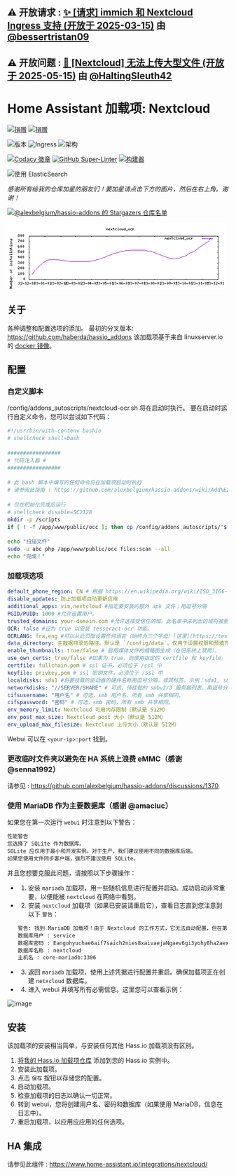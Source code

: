 ## &#9888; 开放请求 : [✨ [请求] immich 和 Nextcloud Ingress 支持 (开放于 2025-03-15)](https://github.com/alexbelgium/hassio-addons/issues/1812) 由 [@bessertristan09](https://github.com/bessertristan09)
## &#9888; 开放问题 : [🐛 [Nextcloud] 无法上传大型文件 (开放于 2025-05-15)](https://github.com/alexbelgium/hassio-addons/issues/1866) 由 [@HaltingSleuth42](https://github.com/HaltingSleuth42)
# Home Assistant 加载项: Nextcloud

[![捐赠][donation-badge]](https://www.buymeacoffee.com/alexbelgium)
[![捐赠][paypal-badge]](https://www.paypal.com/donate/?hosted_button_id=DZFULJZTP3UQA)

![版本](https://img.shields.io/badge/dynamic/json?label=Version&query=%24.version&url=https%3A%2F%2Fraw.githubusercontent.com%2Falexbelgium%2Fhassio-addons%2Fmaster%2Fnextcloud%2Fconfig.json)
![Ingress](https://img.shields.io/badge/dynamic/json?label=Ingress&query=%24.ingress&url=https%3A%2F%2Fraw.githubusercontent.com%2Falexbelgium%2Fhassio-addons%2Fmaster%2Fnextcloud%2Fconfig.json)
![架构](https://img.shields.io/badge/dynamic/json?color=success&label=Arch&query=%24.arch&url=https%3A%2F%2Fraw.githubusercontent.com%2Falexbelgium%2Fhassio-addons%2Fmaster%2Fnextcloud%2Fconfig.json)

[![Codacy 徽章](https://app.codacy.com/project/badge/Grade/9c6cf10bdbba45ecb202d7f579b5be0e)](https://www.codacy.com/gh/alexbelgium/hassio-addons/dashboard?utm_source=github.com&utm_medium=referral&utm_content=alexbelgium/hassio-addons&utm_campaign=Badge_Grade)
[![GitHub Super-Linter](https://img.shields.io/github/actions/workflow/status/alexbelgium/hassio-addons/weekly-supelinter.yaml?label=Lint%20code%20base)](https://github.com/alexbelgium/hassio-addons/actions/workflows/weekly-supelinter.yaml)
[![构建器](https://img.shields.io/github/actions/workflow/status/alexbelgium/hassio-addons/onpush_builder.yaml?label=Builder)](https://github.com/alexbelgium/hassio-addons/actions/workflows/onpush_builder.yaml)

[donation-badge]: https://img.shields.io/badge/Buy%20me%20a%20coffee%20(no%20paypal)-%23d32f2f?logo=buy-me-a-coffee&style=flat&logoColor=white
[paypal-badge]: https://img.shields.io/badge/Buy%20me%20a%20coffee%20with%20Paypal-0070BA?logo=paypal&style=flat&logoColor=white

![使用 ElasticSearch][elasticsearch-shield]

_感谢所有给我的仓库加星的朋友们！要加星请点击下方的图片，然后在右上角。谢谢！_

[![@alexbelgium/hassio-addons 的 Stargazers 仓库名单](https://raw.githubusercontent.com/alexbelgium/hassio-addons/master/.github/stars2.svg)](https://github.com/alexbelgium/hassio-addons/stargazers)

![下载演变](https://raw.githubusercontent.com/alexbelgium/hassio-addons/master/nextcloud/stats.png)

## 关于

各种调整和配置选项的添加。
最初的分叉版本: https://github.com/haberda/hassio_addons
该加载项基于来自 linuxserver.io 的 [docker 镜像](https://github.com/linuxserver/docker-nextcloud)。

## 配置

### 自定义脚本

/config/addons_autoscripts/nextcloud-ocr.sh 将在启动时执行。
要在启动时运行自定义命令，您可以尝试如下代码：
```bash
#!/usr/bin/with-contenv bashio
# shellcheck shell=bash

#################
# 代码注入器 #
#################

# 此 bash 脚本中编写的任何命令将在加载项启动时执行
# 请参阅此指南 : https://github.com/alexbelgium/hassio-addons/wiki/Add%E2%80%90ons-feature-:-customisation

# 仅在初始化完成后运行
# shellcheck disable=SC2128
mkdir -p /scripts
if [ ! -f /app/www/public/occ ]; then cp /config/addons_autoscripts/"$(basename "${BASH_SOURCE}")" /scripts/ && exit 0; fi

echo "扫描文件"
sudo -u abc php /app/www/public/occ files:scan --all
echo "完成！"
```

### 加载项选项

```yaml
default_phone_region: CN # 根据 https://en.wikipedia.org/wiki/ISO_3166-1_alpha-2#Officially_assigned_code_elements 定义默认电话区域
disable_updates: 防止加载项自动更新应用
additional_apps: vim,nextcloud #指定要安装的额外 apk 文件；用逗号分隔
PGID/PUID: 1000 #允许设置用户。
trusted_domains: your-domain.com #允许选择受信任的域。此名单中未列出的域将被删除，除非是初始配置中使用的第一个域。
OCR: false #设为 true 以安装 tesseract-ocr 功能。
OCRLANG: fra,eng #可以从此页面设置任何语言（始终为三个字母）[这里](https://tesseract-ocr.github.io/tessdoc/Data-Files#data-files-for-version-400-november-29-2016)。
data_directory: 主数据目录的路径。默认是 `/config/data`。仅用于设置权限和预填充初始安装模板。初始安装完成后不可更改。
enable_thumbnails: true/false # 启用媒体文件的缩略图生成（在旧系统上禁用）。
use_own_certs: true/false #如果为 true，则使用指定的 certfile 和 keyfile。
certfile: fullchain.pem # ssl 证书，必须位于 /ssl 中
keyfile: privkey.pem # ssl 密钥文件，必须位于 /ssl 中
localdisks: sda1 #将要挂载的驱动器的硬件名称用逗号分隔，或其标签。示例：sda1, sdb1, MYNAS...
networkdisks: "//SERVER/SHARE" # 可选，待挂载的 smbv2/3 服务器列表，用逗号分隔。
cifsusername: "用户名" # 可选，smb 用户名，所有 smb 共享相同。
cifspassword: "密码" # 可选，smb 密码，所有 smb 共享相同。
env_memory_limit: Nextcloud 可用内存限制（默认是 512M）
env_post_max_size: Nextcloud post 大小（默认是 512M）
env_upload_max_filesize: Nextcloud 上传大小（默认是 512M）
```

Webui 可以在 `<your-ip>:port` 找到。

### 更改临时文件夹以避免在 HA 系统上浪费 eMMC（感谢 @senna1992）

请参见 : https://github.com/alexbelgium/hassio-addons/discussions/1370

### 使用 MariaDB 作为主要数据库（感谢 @amaciuc）

如果您在第一次运行 `webui` 时注意到以下警告：

```bash
性能警告
您选择了 SQLite 作为数据库。
SQLite 应仅用于最小和开发实例。对于生产，我们建议使用不同的数据库后端。
如果您使用文件同步客户端，强烈不建议使用 SQLite。
```

并且您想要克服此问题，请按照以下步骤操作：

- 1. 安装 `mariadb` 加载项，用一些随机信息进行配置并启动。成功启动非常重要，以便能被 `nextcloud` 在网络中看到。
- 2. 安装 `nextcloud` 加载项（如果已安装请重启它），查看日志直到您注意到以下 `警告`：

  ```bash
  警告: 找到 MariaDB 加载项！由于 Nextcloud 的工作方式，它无法自动配置，但在第一次运行 web UI 时可以手动配置，使用以下值：
  数据库用户 : service
  数据库密码 : Eangohyuchae6aif7saich2nies8xaivaejaNgaev6gi3yohy8ha2aexaetei6oh
  数据库名称 : nextcloud
  主机名 : core-mariadb:3306
  ```

- 3. 返回 `mariadb` 加载项，使用上述凭据进行配置并重启。确保加载项正在创建 `netxcloud` 数据库。
- 4. 进入 webui 并填写所有必需信息。这里您可以查看示例：

![image](https://user-images.githubusercontent.com/19391765/207888717-50b43002-a5e2-4782-b5c9-1f582309df2b.png)

## 安装

该加载项的安装相当简单，与安装任何其他 Hass.io 加载项没有区别。

1. [将我的 Hass.io 加载项仓库][repository] 添加到您的 Hass.io 实例中。
1. 安装此加载项。
1. 点击 `保存` 按钮以存储您的配置。
1. 启动加载项。
1. 检查加载项的日志以确认一切正常。
1. 转到 webui，您将创建用户名、密码和数据库（如果使用 MariaDB，信息在日志中）。
1. 重启加载项，以应用应应用的任何选项。

## HA 集成

请参见此组件 : https://www.home-assistant.io/integrations/nextcloud/

[repository]: https://github.com/alexbelgium/hassio-addons
[elasticsearch-shield]: https://img.shields.io/badge/Elasticsearch-optional-blue.svg?logo=elasticsearch